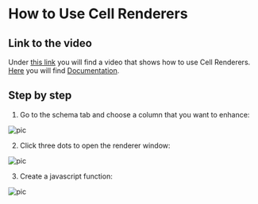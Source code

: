 
# How to Use Cell Renderers

## Link to the video

Under [this link](https://profitbasedocs.blob.core.windows.net/videos/Spreadsheet%20-%20Column%20Properties%20-%20Custom%20Cell%20Renderer.mp4) you will find a video that shows how to use Cell Renderers. [Here](../columnproperties/cellrenderer.md) you will find [Documentation](../columnproperties/cellrenderer.md).
<br/>

## Step by step


1. Go to the schema tab and choose a column that you want to enhance:

![pic](https://profitbasedocs.blob.core.windows.net/images/HTccr%20(4).png)

2. Click three dots to open the renderer window: 

![pic](https://profitbasedocs.blob.core.windows.net/images/HTccr%20(2).png)

3. Create a javascript function:
   
![pic](https://profitbasedocs.blob.core.windows.net/images/HTccr%20(3).png)
